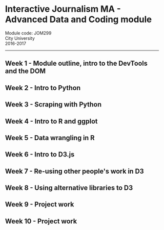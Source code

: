 # Interactive Journalism MA - Advanced Data and Coding module

Module code: JOM299  
City University  
2016-2017

---

##  Week 1 - Module outline, intro to the DevTools and the DOM

##  Week 2 - Intro to Python

##  Week 3 - Scraping with Python

##  Week 4 - Intro to R and ggplot

##  Week 5 - Data wrangling in R

##  Week 6 - Intro to D3.js

##  Week 7 - Re-using other people's work in D3

##  Week 8 - Using alternative libraries to D3

##  Week 9 - Project work

##  Week 10 - Project work

